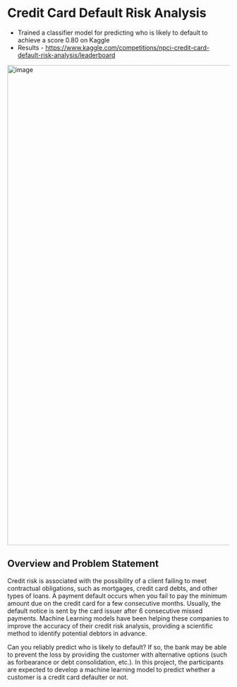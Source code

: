 # Credit Card Default Risk Analysis
 - Trained a classifier model for predicting who is likely to default to achieve a score 0.80 on Kaggle
 - Results - https://www.kaggle.com/competitions/npci-credit-card-default-risk-analysis/leaderboard
<img width="1087" alt="image" src="https://user-images.githubusercontent.com/87890518/205847187-cda6e32b-d0ce-483c-a745-8086f4d62a98.png">

## Overview and Problem Statement
Credit risk is associated with the possibility of a client failing to meet contractual obligations, such as mortgages, credit card debts, and other types of loans. A payment default occurs when you fail to pay the minimum amount due on the credit card for a few consecutive months. Usually, the default notice is sent by the card issuer after 6 consecutive missed payments. Machine Learning models have been helping these companies to improve the accuracy of their credit risk analysis, providing a scientific method to identify potential debtors in advance.

Can you reliably predict who is likely to default? If so, the bank may be able to prevent the loss by providing the customer with alternative options (such as forbearance or debt consolidation, etc.). In this project, the participants are expected to develop a machine learning model to predict whether a customer is a credit card defaulter or not.
